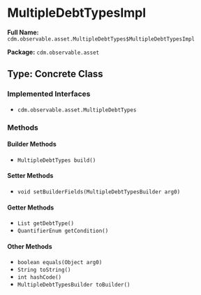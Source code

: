 # MultipleDebtTypesImpl

**Full Name:** `cdm.observable.asset.MultipleDebtTypes$MultipleDebtTypesImpl`

**Package:** `cdm.observable.asset`

## Type: Concrete Class

### Implemented Interfaces

- `cdm.observable.asset.MultipleDebtTypes`

### Methods

#### Builder Methods

- `MultipleDebtTypes build()`

#### Setter Methods

- `void setBuilderFields(MultipleDebtTypesBuilder arg0)`

#### Getter Methods

- `List getDebtType()`
- `QuantifierEnum getCondition()`

#### Other Methods

- `boolean equals(Object arg0)`
- `String toString()`
- `int hashCode()`
- `MultipleDebtTypesBuilder toBuilder()`

